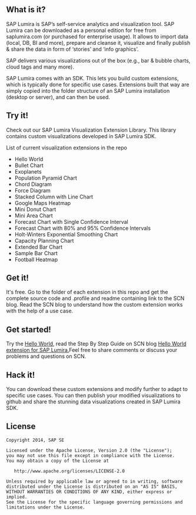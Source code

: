 What is it?
-----------

SAP
Lumira is SAP’s self-service analytics and visualization tool. SAP Lumira can
be downloaded as a personal edition for free from saplumira.com (or purchased
for enterprise usage). It allows to import data (local, DB, BI and more),
prepare and cleanse it, visualize and finally publish & share the data in
form of ‘stories’ and ‘info graphics’.

SAP delivers various visualizations out of the box (e.g., bar & bubble charts,
cloud tags and many more). 

SAP Lumira comes with an SDK. This lets you build custom extensions, which is
typically done for specific use cases. Extensions built that way are simply
copied into the folder structure of an SAP Lumira installation (desktop or
server), and can then be used.


Try it!
-----------

Check out our SAP Lumira Visualization Extension Library. This library contains custom visualizations developed in SAP Lumira SDK. 

List of current visualization extensions in the repo

* Hello World
* Bullet Chart
* Exoplanets
* Population Pyramid Chart
* Chord Diagram
* Force Diagram
* Stacked Column with Line Chart
* Google Maps Heatmap
* Mini Donut Chart
* Mini Area Chart
* Forecast Chart with Single Confidence Interval
* Forecast Chart with 80% and 95% Confidence Intervals
* Holt-Winters Exponential Smoothing Chart
* Capacity Planning Chart
* Extended Bar Chart
* Sample Bar Chart
* Football Heatmap

Get it!
-----------
It's free. Go to the folder of each extension in this repo and get the complete source code and .profile
and readme containing link to the SCN blog. Read the SCN blog to understand how the
custom extension works with the help of a use case.

Get started!
-----------

Try the [Hello World](https://github.com/SAP/lumira-extension-viz/tree/master/HelloWorld), read the Step By Step Guide on SCN blog [Hello World extension for SAP Lumira.](http://scn.sap.com/community/lumira/blog/2013/12/19/hello-world-extension-for-sap-lumira)Feel
free to share comments or discuss your problems and questions on SCN.

Hack it!
-----------

You can download these custom extensions and modify further to adapt to specific use cases. You can then publish your
modified visualizations to github and share the stunning data visualizations created in SAP Lumira SDK.


License
-----------


    Copyright 2014, SAP SE

    Licensed under the Apache License, Version 2.0 (the "License");
    you may not use this file except in compliance with the License.
    You may obtain a copy of the License at

       http://www.apache.org/licenses/LICENSE-2.0

    Unless required by applicable law or agreed to in writing, software
    distributed under the License is distributed on an "AS IS" BASIS,
    WITHOUT WARRANTIES OR CONDITIONS OF ANY KIND, either express or implied.
    See the License for the specific language governing permissions and
    limitations under the License.

 [1]: https://github.com/SAP/httpaccess-dae-lumira
